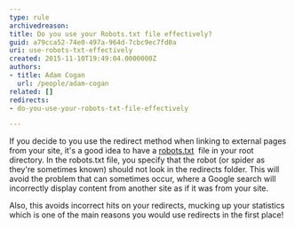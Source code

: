 ```yaml
---
type: rule
archivedreason: 
title: Do you use your Robots.txt file effectively?
guid: a79cca52-74e0-497a-964d-7cbc9ec7fd0a
uri: use-robots-txt-effectively
created: 2015-11-10T19:49:04.0000000Z
authors:
- title: Adam Cogan
  url: /people/adam-cogan
related: []
redirects:
- do-you-use-your-robots-txt-file-effectively

---
```


If you decide to you use the redirect method when linking to external pages from your site, it's a good idea to have a [robots.txt](http&#58;//www.robotstxt.org/)  file in your root directory. In the robots.txt file, you specify that the robot (or spider as they're sometimes known) should not look in the redirects folder. This will avoid the problem that can sometimes occur, where a Google search will incorrectly display content from another site as if it was from your site.

<!--endintro-->

Also, this avoids incorrect hits on your redirects, mucking up your statistics which is one of the main reasons you would use redirects in the first place!
